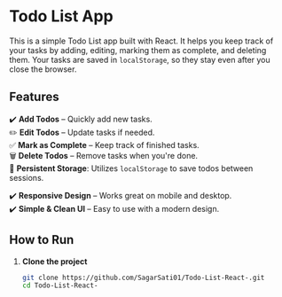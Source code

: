 # Todo List App

This is a simple Todo List app built with React. It helps you keep track of your tasks by adding, editing, marking them as complete, and deleting them. Your tasks are saved in `localStorage`, so they stay even after you close the browser.

## Features

✔️ **Add Todos** – Quickly add new tasks.  
✏️ **Edit Todos** – Update tasks if needed.  
✅ **Mark as Complete** – Keep track of finished tasks.  
🗑️ **Delete Todos** – Remove tasks when you're done.  
💾 **Persistent Storage**: Utilizes `localStorage` to save todos between sessions.  

✔️ **Responsive Design** – Works great on mobile and desktop.  
✔️ **Simple & Clean UI** – Easy to use with a modern design.  

## How to Run

1. **Clone the project**  
   ```bash
   git clone https://github.com/SagarSati01/Todo-List-React-.git
   cd Todo-List-React-
